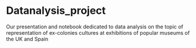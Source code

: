 # Datanalysis_project
Our presentation and notebook dedicated to data analysis on the topic of representation of ex-colonies cultures at exhibitions of popular museums of the UK and Spain
